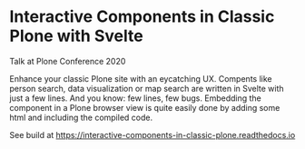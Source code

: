 # Interactive Components in Classic Plone with Svelte

Talk at Plone Conference 2020

Enhance your classic Plone site with an eycatching UX. Compents like person search, data visualization or map search are written in Svelte with just a few lines. And you know: few lines, few bugs. Embedding the component in a Plone browser view is quite easily done by adding some html and including the compiled code. 

See build at https://interactive-components-in-classic-plone.readthedocs.io
